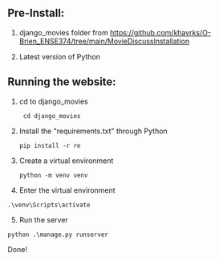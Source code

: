 <h2>Pre-Install:</h2>

1. django_movies folder from https://github.com/khavrks/O-Brien_ENSE374/tree/main/MovieDiscussInstallation 


2. Latest version of Python


<h2>Running the website: </h2>

1. cd to django_movies  
   ```
    cd django_movies
   ```
2. Install the "requirements.txt" through Python
   ```
   pip install -r re
   ```

3. Create a virtual environment
   ```
   python -m venv venv
   ```
   
4. Enter the virtual environment 
  ```
  .\venv\Scripts\activate
  ```
  
5. Run the server
  ```
  python .\manage.py runserver
  ```
Done!
